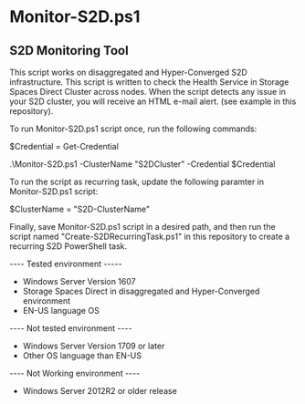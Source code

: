 # Monitor-S2D.ps1
## S2D Monitoring Tool

This script works on disaggregated and Hyper-Converged S2D infrastructure. This script is written to check the Health Service in Storage Spaces Direct Cluster across nodes. When the script detects any issue in your S2D cluster, you will receive an HTML e-mail alert. (see example in this repository).

To run Monitor-S2D.ps1 script once, run the following commands:

$Credential = Get-Credential

.\Monitor-S2D.ps1 -ClusterName "S2DCluster" -Credential $Credential

To run the script as recurring task, update the following paramter in Monitor-S2D.ps1 script:

$ClusterName = "S2D-ClusterName"

Finally, save Monitor-S2D.ps1 script in a desired path, and then run the script named "Create-S2DRecurringTask.ps1" in this repository to create a recurring S2D PowerShell task. 

---- Tested environment -----
- Windows Server Version 1607
- Storage Spaces Direct in disaggregated and Hyper-Converged environment
- EN-US language OS

---- Not tested environment ----
- Windows Server Version 1709 or later
- Other OS language than EN-US

---- Not Working environment ----
- Windows Server 2012R2 or older release
